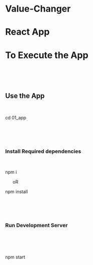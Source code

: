# Value-Changer
# React App

<h1>To Execute the App</h1>
<br/>
<br/>
<br/>
<h2>Use the App</h2>
<br/>
<p> cd 01_app </p>
<br/>
<br/>
<br/>
<h3>Install Required dependencies</h3>
<br/>
<p> npm i    <ul>oR</ul> npm install </p>
<br/>
<br/>
<br/>
<h3>Run Development Server</h3>
<br/>
<br/>
<br/>
<p>npm start</p>
